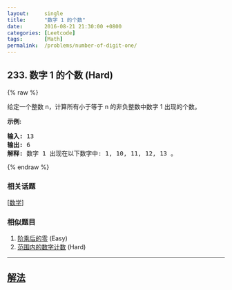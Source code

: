 ```yaml
---
layout:     single
title:      "数字 1 的个数"
date:       2016-08-21 21:30:00 +0800
categories: [Leetcode]
tags:       [Math]
permalink:  /problems/number-of-digit-one/
---
```


## 233. 数字 1 的个数 (Hard)

{% raw %}

<p>给定一个整数 n，计算所有小于等于 n 的非负整数中数字 1 出现的个数。</p>

<p><strong>示例:</strong></p>

<pre><strong>输入:</strong> 13
<strong>输出:</strong> 6 
<strong>解释: </strong>数字 1 出现在以下数字中: 1, 10, 11, 12, 13 。</pre>

{% endraw %}

### 相关话题
  [[数学](https://github.com/openset/leetcode/tree/master/tag/math/README.md)]

### 相似题目
  1. [阶乘后的零](/problems/factorial-trailing-zeroes) (Easy)
  1. [范围内的数字计数](/problems/digit-count-in-range) (Hard)

---

## [解法](https://github.com/openset/leetcode/tree/master/problems/number-of-digit-one)
